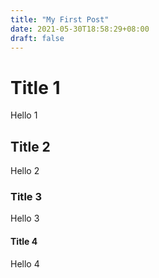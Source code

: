 ```yaml
---
title: "My First Post"
date: 2021-05-30T18:58:29+08:00
draft: false
---
```

# Title 1
Hello 1
## Title 2
Hello 2
### Title 3
Hello 3
#### Title 4
Hello 4
